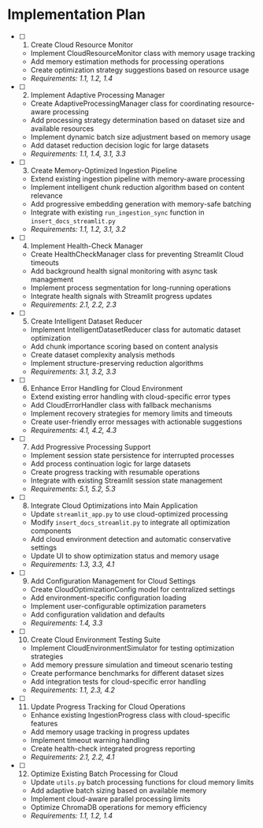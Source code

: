 # Implementation Plan

- [ ] 1. Create Cloud Resource Monitor
  - Implement CloudResourceMonitor class with memory usage tracking
  - Add memory estimation methods for processing operations
  - Create optimization strategy suggestions based on resource usage
  - _Requirements: 1.1, 1.2, 1.4_

- [ ] 2. Implement Adaptive Processing Manager
  - Create AdaptiveProcessingManager class for coordinating resource-aware processing
  - Add processing strategy determination based on dataset size and available resources
  - Implement dynamic batch size adjustment based on memory usage
  - Add dataset reduction decision logic for large datasets
  - _Requirements: 1.1, 1.4, 3.1, 3.3_

- [ ] 3. Create Memory-Optimized Ingestion Pipeline
  - Extend existing ingestion pipeline with memory-aware processing
  - Implement intelligent chunk reduction algorithm based on content relevance
  - Add progressive embedding generation with memory-safe batching
  - Integrate with existing `run_ingestion_sync` function in `insert_docs_streamlit.py`
  - _Requirements: 1.1, 1.2, 3.1, 3.2_

- [ ] 4. Implement Health-Check Manager
  - Create HealthCheckManager class for preventing Streamlit Cloud timeouts
  - Add background health signal monitoring with async task management
  - Implement process segmentation for long-running operations
  - Integrate health signals with Streamlit progress updates
  - _Requirements: 2.1, 2.2, 2.3_

- [ ] 5. Create Intelligent Dataset Reducer
  - Implement IntelligentDatasetReducer class for automatic dataset optimization
  - Add chunk importance scoring based on content analysis
  - Create dataset complexity analysis methods
  - Implement structure-preserving reduction algorithms
  - _Requirements: 3.1, 3.2, 3.3_

- [ ] 6. Enhance Error Handling for Cloud Environment
  - Extend existing error handling with cloud-specific error types
  - Add CloudErrorHandler class with fallback mechanisms
  - Implement recovery strategies for memory limits and timeouts
  - Create user-friendly error messages with actionable suggestions
  - _Requirements: 4.1, 4.2, 4.3_

- [ ] 7. Add Progressive Processing Support
  - Implement session state persistence for interrupted processes
  - Add process continuation logic for large datasets
  - Create progress tracking with resumable operations
  - Integrate with existing Streamlit session state management
  - _Requirements: 5.1, 5.2, 5.3_

- [ ] 8. Integrate Cloud Optimizations into Main Application
  - Update `streamlit_app.py` to use cloud-optimized processing
  - Modify `insert_docs_streamlit.py` to integrate all optimization components
  - Add cloud environment detection and automatic conservative settings
  - Update UI to show optimization status and memory usage
  - _Requirements: 1.3, 3.3, 4.1_

- [ ] 9. Add Configuration Management for Cloud Settings
  - Create CloudOptimizationConfig model for centralized settings
  - Add environment-specific configuration loading
  - Implement user-configurable optimization parameters
  - Add configuration validation and defaults
  - _Requirements: 1.4, 3.3_

- [ ] 10. Create Cloud Environment Testing Suite
  - Implement CloudEnvironmentSimulator for testing optimization strategies
  - Add memory pressure simulation and timeout scenario testing
  - Create performance benchmarks for different dataset sizes
  - Add integration tests for cloud-specific error handling
  - _Requirements: 1.1, 2.3, 4.2_

- [ ] 11. Update Progress Tracking for Cloud Operations
  - Enhance existing IngestionProgress class with cloud-specific features
  - Add memory usage tracking in progress updates
  - Implement timeout warning handling
  - Create health-check integrated progress reporting
  - _Requirements: 2.1, 2.2, 4.1_

- [ ] 12. Optimize Existing Batch Processing for Cloud
  - Update `utils.py` batch processing functions for cloud memory limits
  - Add adaptive batch sizing based on available memory
  - Implement cloud-aware parallel processing limits
  - Optimize ChromaDB operations for memory efficiency
  - _Requirements: 1.1, 1.2, 1.4_